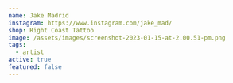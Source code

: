 ```yaml
---
name: Jake Madrid
instagram: https://www.instagram.com/jake_mad/
shop: Right Coast Tattoo
image: /assets/images/screenshot-2023-01-15-at-2.00.51-pm.png
tags:
  - artist
active: true
featured: false
---
```

